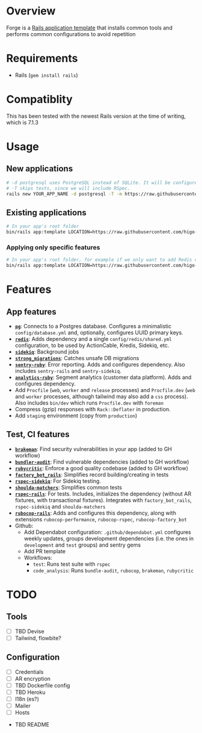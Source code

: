 # Overview

Forge is a [Rails application template](https://guides.rubyonrails.org/rails_application_templates.html) that installs common tools and performs common configurations to avoid repetition

# Requirements

- Rails (`gem install rails`)

# Compatiblity

This has been tested with the newest Rails version at the time of writing, which is 7.1.3

# Usage

## New applications

```sh
# -d postgresql uses PostgreSQL instead of SQLite. It will be configured as expected.
# -T skips tests, since we will include RSpec.
rails new YOUR_APP_NAME -d postgresql -T -m https://raw.githubusercontent.com/higo-app/forge/main/lib/template.rb
```

## Existing applications

```sh
# In your app's root folder
bin/rails app:template LOCATION=https://raw.githubusercontent.com/higo-app/forge/main/lib/template.rb
```

### Applying only specific features

```sh
# In your app's root folder, for example if we only want to add Redis config
bin/rails app:template LOCATION=https://raw.githubusercontent.com/higo-app/forge/main/lib/settings/redis.rb
```

# Features

## App features

- **[`pg`](https://github.com/ged/ruby-pg)**: Connects to a Postgres database. Configures a minimalistic `config/database.yml` and, optionally, configures UUID primary keys.
- **[`redis`](https://github.com/redis/redis-rb)**: Adds dependency and a single `config/redis/shared.yml` configuration, to be used by ActionCable, Kredis, Sidekiq, etc.
- **[`sidekiq`](https://github.com/sidekiq/sidekiq)**: Background jobs
- **[`strong_migrations`](https://github.com/ankane/strong_migrations)**: Catches unsafe DB migrations
- **[`sentry-ruby`](https://github.com/getsentry/sentry-ruby)**: Error reporting. Adds and configures dependency. Also includes `sentry-rails` and `sentry-sidekiq`.
- **[`analytics-ruby`](https://github.com/segmentio/analytics-ruby)**: Segment analytics (customer data platform). Adds and configures dependency.
- Add `Procfile` (`web`, `worker` and `release` processes) and `Procfile.dev` (`web` and `worker` processes, although tailwind may also add a `css` process). Also includes `bin/dev` which runs `Procfile.dev` with `foreman`
- Compress (gzip) responses with `Rack::Deflater` in production.
- Add `staging` environment (copy from `production`)

## Test, CI features

- **[`brakeman`](https://github.com/presidentbeef/brakeman)**: Find security vulnerabilities in your app (added to GH workflow)
- **[`bundler-audit`](https://github.com/rubysec/bundler-audit)**: Find vulnerable dependencies (added to GH workflow)
- **[`rubycritic`](https://github.com/whitesmith/rubycritic)**: Enforce a good quality codebase (added to GH workflow)
- **[`factory_bot_rails`](https://github.com/thoughtbot/factory_bot_rails)**: Simplifies record building/creating in tests
- **[`rspec-sidekiq`](https://github.com/wspurgin/rspec-sidekiq)**: For Sidekiq testing.
- **[`shoulda-matchers`](https://github.com/thoughtbot/shoulda-matchers)**: Simplifies common tests
- **[`rspec-rails`](https://github.com/rspec/rspec-rails)**: For tests. Includes, initializes the dependency (without AR fixtures, with transactional fixtures). Integrates with `factory_bot_rails`, `rspec-sidekiq` and `shoulda-matchers`
- **[`rubocop-rails`](https://github.com/rubocop/rubocop-rails)**: Adds and configures this dependency, along with extensions `rubocop-performance`, `rubocop-rspec`, `rubocop-factory_bot`
- Github:
  - Add Dependabot configuration: `.github/dependabot.yml` configures weekly updates, groups development dependencies (i.e. the ones in `development` and `test` groups) and sentry gems
  - Add PR template
  - Workflows:
    - `test`: Runs test suite with `rspec`
    - `code_analysis`: Runs `bundle-audit`, `rubocop`, `brakeman`, `rubycritic`

# TODO

## Tools

- [ ] TBD Devise
- [ ] Tailwind, flowbite?

## Configuration

- [ ] Credentials
- [ ] AR encryption
- [ ] TBD Dockerfile config
- [ ] TBD Heroku
- [ ] I18n (es?)
- [ ] Mailer
- [ ] Hosts
- TBD README
